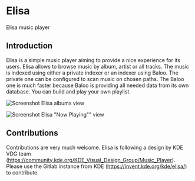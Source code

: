 <!--
SPDX-FileCopyrightText: 2017 Matthieu Gallien <matthieu_gallien@yahoo.fr>

SPDX-License-Identifier: LGPL-3.0-or-later
-->

# Elisa

Elisa music player

## Introduction

Elisa is a simple music player aiming to provide a nice experience for its users.
Elisa allows to browse music by album, artist or all tracks. The music is indexed
using either a private indexer or an indexer using Baloo. The private one can be
configured to scan music on chosen paths. The Baloo one is much faster because
Baloo is providing all needed data from its own database. You can build and play
your own playlist.

![Screenshot Elisa albums view](https://community.kde.org/images.community/3/35/Elisa_albums_view.png)

![Screenshot Elisa "Now Playing"" view](https://community.kde.org/images.community/7/75/Elisa_now_playing_view.png)


## Contributions

Contributions are very much welcome. Elisa is following a design by KDE VDG team
(https://community.kde.org/KDE_Visual_Design_Group/Music_Player).
Please use the Gitlab instance from KDE (https://invent.kde.org/kde/elisa/) to contribute.

